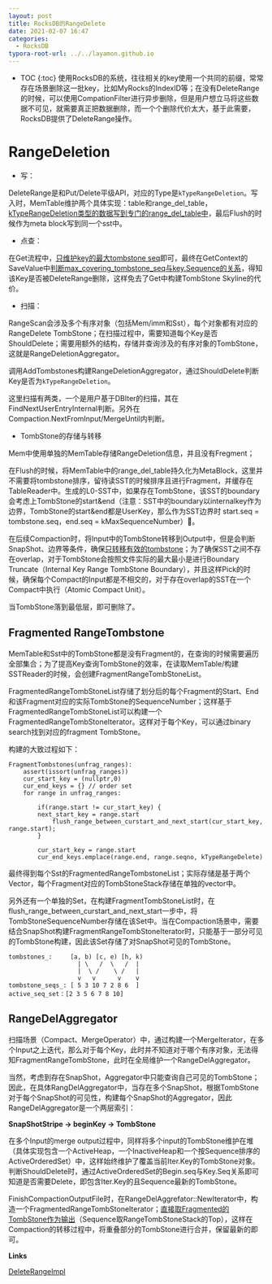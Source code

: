 ```yaml
---
layout: post
title: RocksDB的RangeDelete
date: 2021-02-07 16:47
categories:
  - RocksDB
typora-root-url: ../../layamon.github.io
---
```

* TOC
{:toc}
使用RocksDB的系统，往往相关的key使用一个共同的前缀，常常存在场景删除这一批key，比如MyRocks的IndexID等；在没有DeleteRange的时候，可以使用CompationFilter进行异步删除，但是用户想立马将这些数据不可见，就需要真正把数据删除，而一个个删除代价太大，基于此需要，RocksDB提供了DeleteRange操作。

# RangeDeletion

- 写：

DeleteRange是和Put/Delete平级API，对应的Type是`kTypeRangeDeletion`。写入时，MemTable维护两个具体实现：table和range_del_table，[kTypeRangeDeletion类型的数据写到专门的range_del_table中](https://github.com/facebook/rocksdb/blob/6a85aea5b1f62a447b2e413ee9c49be04c36a4d8/db/memtable.cc#L550)，最后Flush的时候作为meta block写到同一个sst中。

- 点查：

在Get流程中，[只维护key的最大tombstone seq](https://github.com/facebook/rocksdb/commit/8c78348c77940d8441d51bf2558bd9bd36c37f07)即可，最终在GetContext的SaveValue中[判断max_covering_tombstone_seq与key.Sequence的关系](https://github.com/facebook/rocksdb/blob/8c78348c77940d8441d51bf2558bd9bd36c37f07/table/get_context.cc#L189)，得知该Key是否被DeleteRange删除，这样免去了Get中构建TombStone Skyline的代价。

- 扫描：

RangeScan会涉及多个有序对象（包括Mem/imm和Sst），每个对象都有对应的RangeDelete TombStone；在扫描过程中，需要知道每个Key是否ShouldDelete；需要用额外的结构，存储并查询涉及的有序对象的TombStone，这就是RangeDeletionAggregator。

调用AddTombstones构建RangeDeletionAggregator，通过ShouldDelete判断Key是否为`kTypeRangeDeletion`。

这里扫描有两类，一个是用户基于DBIter的扫描，其在FindNextUserEntryInternal判断。另外在Compaction.NextFromInput/MergeUntil内判断。

- TombStone的存储与转移

Mem中使用单独的MemTable存储RangeDeletion信息，并且没有Fregment；

在Flush的时候，将MemTable中的range_del_table持久化为MetaBlock，这里并不需要将tombstone排序，留待读SST的时候排序且进行Fragment，并缓存在TableReader中。生成的L0-SST中，如果存在TombStone，该SST的boundary会考虑上TombStone的start&end（注意：SST中的boundary以internalkey作为边界，TombStone的start&end都是UserKey，那么作为SST边界时 start.seq = tombstone.seq，end.seq = kMaxSequenceNumber）。

在后续Compaction时，将Input中的TombStone转移到Output中，但是会判断SnapShot、边界等条件，确保[只转移有效的tombstone](https://github.com/facebook/rocksdb/blob/8c78348c77940d8441d51bf2558bd9bd36c37f07/db/compaction_job.cc#L1212)；为了确保SST之间不存在overlap，对于TombStone会按照文件实际的最大最小是进行Boundary Truncate（Internal Key Range TombStone Boundary），并且这样Pick的时候，确保每个Compact的Input都是不相交的，对于存在overlap的SST在一个Compact中执行（Atomic Compact Unit）。

当TombStone落到最低层，即可删除了。

## Fragmented RangeTombstone

MemTable和Sst中的TombStone都是没有Fragment的，在查询的时候需要遍历全部集合；为了提高Key查询TombStone的效率，在读取MemTable/构建SSTReader的时候，会创建FragmentRangeTombStoneList。

FragmentedRangeTombStoneList存储了划分后的每个Fragment的Start、End和该Fragment对应的实际TombStone的SequenceNumber；这样基于FragmentedRangeTombStoneList可以构建一个FragmentedRangeTombStoneIterator。这样对于每个Key，可以通过binary search找到对应的fragment TombStone。

构建的大致过程如下：

```
FragmentTombstones(unfrag_ranges):
	assert(issort(unfrag_ranges))
	cur_start_key = (nullptr,0)
	cur_end_keys = {} // order set
	for range in unfrag_ranges:
		
		if(range.start != cur_start_key) {
		next_start_key = range.start
			flush_range_between_curstart_and_next_start(cur_start_key, range.start);	
		}
		
		cur_start_key = range.start
		cur_end_keys.emplace(range.end, range.seqno, kTypeRangeDelete)		
```

最终得到每个Sst的FragmentedRangeTombstoneList；实际存储是基于两个Vector，每个Fragment对应的TombStoneStack存储在单独的vector中。

另外还有一个单独的Set，在构建FragmentTombStoneList时，在flush_range_between_curstart_and_next_start一步中，将TombStoneSequenceNumber存储在该Set中。当在Compaction场景中，需要结合SnapShot构建FragmentRangeTombStoneIterator时，只能基于一部分可见的TombStone构建，因此该Set存储了对SnapShot可见的TombStone。

```
tombstones_:     [a, b) [c, e) [h, k)
                   | \   /  \   /  |
                   |  \ /    \ /   |
                   v   v      v    v
tombstone_seqs_: [ 5 3 10 7 2 8 6  ]
active_seq_set：[2 3 5 6 7 8 10]
```

## RangeDelAggregator

扫描场景（Compact、MergeOperator）中，通过构建一个MergeIterator，在多个Input之上迭代，那么对于每个Key，此时并不知道对于哪个有序对象，无法得知FragmentRangeTombStone，此时在全局维护一个RangeDelAggregator。

当然，考虑到存在SnapShot，Aggregator中只能查询自己可见的TombStone；因此，在具体RangDelAggregator中，当存在多个SnapShot，根据TombStone对于每个SnapShot的可见性，构建每个SnapShot的Aggregator，因此RangeDelAggregator是一个两层索引：

**SnapShotStripe -> beginKey -> TombStone**

在多个Input的merge output过程中，同样将多个input的TombStone维护在堆（具体实现包含一个ActiveHeap，一个InactiveHeap和一个按Sequence排序的ActiveOrderedSet）中，这样始终维护了覆盖当前Iter.Key的TombStone对象。判断ShouldDelete时，通过ActiveOrderedSet的Begin.seq与Key.Seq关系即可知道是否需要Delete，即包含Iter.Key的且Sequence最新的TombStone。

FinishCompactionOutputFile时，在RangeDelAggrefator::NewIterator中，构造一个FragmentedRangeTombStoneIterator；[直接取Fragmented的TombStone作为输出](https://github.com/facebook/rocksdb/blob/8c78348c77940d8441d51bf2558bd9bd36c37f07/db/compaction_job.cc#L1213)（Sequence取RangeTombStoneStack的Top），这样在Compaction的转移过程中，将重叠部分的TombStone进行合并，保留最新的即可。



**Links**

[DeleteRangeImpl](https://github.com/facebook/rocksdb/wiki/DeleteRange-Implementation)

